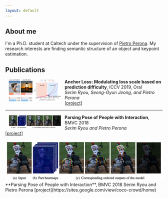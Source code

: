 ```yaml
---
layout: default
---
```


## About me

I'm a Ph.D. student at Caltech under the supervision of [Pietro Perona](http://www.vision.caltech.edu/). My research interests are finding semantic structure of an object and keypoint estimation. 

## Publications

<p>
  <img src="https://github.com/slryou41/slryou41.github.io/blob/master/images/overview.png?raw=true" width="170" align="left" hspace="10">
  <b>Anchor Loss: Modulating loss scale based on prediction difficulty</b>, ICCV 2019, Oral <br />
  <i>Serim Ryou, Seong-Gyun Jeong, and Pietro Perona</i><br />
  <a href="./anchorLoss.html">[project]</a>
</p>

* * *

<p>
  <img src="https://github.com/slryou41/slryou41.github.io/blob/master/images/pose_seq.png?raw=true" width="170" align="left" hspace="10">
  <b>Parsing Pose of People with Interaction</b>, BMVC 2018 <br />
  <i>Serim Ryou and Pietro Perona</i><br />
  <a href="https://sites.google.com/view/coco-crowd/home">[project]</a>
</p>

<img src="https://github.com/slryou41/slryou41.github.io/blob/master/images/pose_seq.png?raw=true">
**Parsing Pose of People with Interaction**, BMVC 2018
Serim Ryou and Pietro Perona
[project](https://sites.google.com/view/coco-crowd/home)
